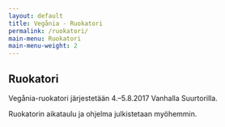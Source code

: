 ```yaml
---
layout: default
title: Vegånia - Ruokatori
permalink: /ruokatori/
main-menu: Ruokatori
main-menu-weight: 2
---
```


<section class="container-fluid">
  <div class="row justify-content-center">
    <div class="col col-lg-8 col-md-10 col-sm-12">
      <h1>Ruokatori</h1>
      <p class="lead">Vegånia-ruokatori järjestetään 4.–5.8.2017 Vanhalla Suurtorilla.</p>
      <p>Ruokatorin aikataulu ja ohjelma julkistetaan myöhemmin.</p>
    </div>
  </div>
</section>
